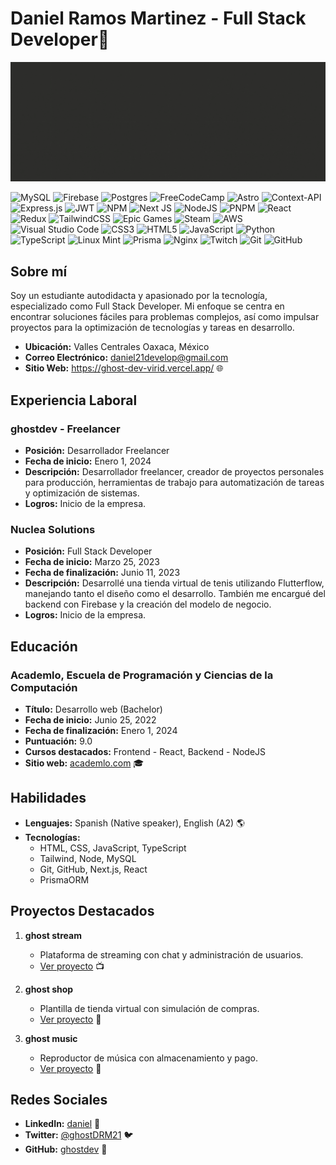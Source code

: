 # Daniel Ramos Martinez - Full Stack Developer👋

![Ghost Logo](/assets/logo_ghost_dev.gif)

![MySQL](https://img.shields.io/badge/mysql-%2300f.svg?style=for-the-badge&logo=mysql&logoColor=white)
![Firebase](https://img.shields.io/badge/Firebase-039BE5?style=for-the-badge&logo=Firebase&logoColor=white)
![Postgres](https://img.shields.io/badge/postgres-%23316192.svg?style=for-the-badge&logo=postgresql&logoColor=white)
![FreeCodeCamp](https://img.shields.io/badge/Freecodecamp-%23123.svg?&style=for-the-badge&logo=freecodecamp&logoColor=green)
![Astro](https://img.shields.io/badge/astro-%232C2052.svg?style=for-the-badge&logo=astro&logoColor=white)
![Context-API](https://img.shields.io/badge/Context--Api-000000?style=for-the-badge&logo=react)
![Express.js](https://img.shields.io/badge/express.js-%23404d59.svg?style=for-the-badge&logo=express&logoColor=%2361DAFB)
![JWT](https://img.shields.io/badge/JWT-black?style=for-the-badge&logo=JSON%20web%20tokens)
![NPM](https://img.shields.io/badge/NPM-%23CB3837.svg?style=for-the-badge&logo=npm&logoColor=white)
![Next JS](https://img.shields.io/badge/Next-black?style=for-the-badge&logo=next.js&logoColor=white)
![NodeJS](https://img.shields.io/badge/node.js-6DA55F?style=for-the-badge&logo=node.js&logoColor=white)
![PNPM](https://img.shields.io/badge/pnpm-%234a4a4a.svg?style=for-the-badge&logo=pnpm&logoColor=f69220)
![React](https://img.shields.io/badge/react-%2320232a.svg?style=for-the-badge&logo=react&logoColor=%2361DAFB)
![Redux](https://img.shields.io/badge/redux-%23593d88.svg?style=for-the-badge&logo=redux&logoColor=white)
![TailwindCSS](https://img.shields.io/badge/tailwindcss-%2338B2AC.svg?style=for-the-badge&logo=tailwind-css&logoColor=white)
![Epic Games](https://img.shields.io/badge/epicgames-%23313131.svg?style=for-the-badge&logo=epicgames&logoColor=white)
![Steam](https://img.shields.io/badge/steam-%23000000.svg?style=for-the-badge&logo=steam&logoColor=white)
![AWS](https://img.shields.io/badge/AWS-%23FF9900.svg?style=for-the-badge&logo=amazon-aws&logoColor=white)
![Visual Studio Code](https://img.shields.io/badge/Visual%20Studio%20Code-0078d7.svg?style=for-the-badge&logo=visual-studio-code&logoColor=white)
	![CSS3](https://img.shields.io/badge/css3-%231572B6.svg?style=for-the-badge&logo=css3&logoColor=white)
![HTML5](https://img.shields.io/badge/html5-%23E34F26.svg?style=for-the-badge&logo=html5&logoColor=white)
![JavaScript](https://img.shields.io/badge/javascript-%23323330.svg?style=for-the-badge&logo=javascript&logoColor=%23F7DF1E)
 ![Python](https://img.shields.io/badge/python-3670A0?style=for-the-badge&logo=python&logoColor=ffdd54)
 ![TypeScript](https://img.shields.io/badge/typescript-%23007ACC.svg?style=for-the-badge&logo=typescript&logoColor=white)
	![Linux Mint](https://img.shields.io/badge/Linux%20Mint-87CF3E?style=for-the-badge&logo=Linux%20Mint&logoColor=white)
 ![Prisma](https://img.shields.io/badge/Prisma-3982CE?style=for-the-badge&logo=Prisma&logoColor=white)
![Nginx](https://img.shields.io/badge/nginx-%23009639.svg?style=for-the-badge&logo=nginx&logoColor=white)
![Twitch](https://img.shields.io/badge/Twitch-9347FF?style=for-the-badge&logo=twitch&logoColor=white)
![Git](https://img.shields.io/badge/git-%23F05033.svg?style=for-the-badge&logo=git&logoColor=white)
![GitHub](https://img.shields.io/badge/github-%23121011.svg?style=for-the-badge&logo=github&logoColor=white)


## Sobre mí

Soy un estudiante autodidacta y apasionado por la tecnología, especializado como Full Stack Developer. Mi enfoque se centra en encontrar soluciones fáciles para problemas complejos, así como impulsar proyectos para la optimización de tecnologías y tareas en desarrollo.

- **Ubicación:** Valles Centrales Oaxaca, México
- **Correo Electrónico:** [daniel21develop@gmail.com](mailto:daniel21develop@gmail.com)
- **Sitio Web:** https://ghost-dev-virid.vercel.app/ 🌐

## Experiencia Laboral

### ghostdev - Freelancer
- **Posición:** Desarrollador Freelancer
- **Fecha de inicio:** Enero 1, 2024
- **Descripción:** Desarrollador freelancer, creador de proyectos personales para producción, herramientas de trabajo para automatización de tareas y optimización de sistemas.
- **Logros:** Inicio de la empresa.

### Nuclea Solutions
- **Posición:** Full Stack Developer
- **Fecha de inicio:** Marzo 25, 2023
- **Fecha de finalización:** Junio 11, 2023
- **Descripción:** Desarrollé una tienda virtual de tenis utilizando Flutterflow, manejando tanto el diseño como el desarrollo. También me encargué del backend con Firebase y la creación del modelo de negocio.
- **Logros:** Inicio de la empresa.

## Educación

### Academlo, Escuela de Programación y Ciencias de la Computación
- **Título:** Desarrollo web (Bachelor)
- **Fecha de inicio:** Junio 25, 2022
- **Fecha de finalización:** Enero 1, 2024
- **Puntuación:** 9.0
- **Cursos destacados:** Frontend - React, Backend - NodeJS
- **Sitio web:** [academlo.com](https://www.academlo.com/) 🎓

## Habilidades

- **Lenguajes:** Spanish (Native speaker), English (A2) 🌎
- **Tecnologías:**
  - HTML, CSS, JavaScript, TypeScript
  - Tailwind, Node, MySQL
  - Git, GitHub, Next.js, React
  - PrismaORM

## Proyectos Destacados

1. **ghost stream**
   - Plataforma de streaming con chat y administración de usuarios.
   - [Ver proyecto](https://next-streaming-ghost.vercel.app/) 📺

2. **ghost shop**
   - Plantilla de tienda virtual con simulación de compras.
   - [Ver proyecto](https://advent.js/dev) 🛒

3. **ghost music**
   - Reproductor de música con almacenamiento y pago.
   - [Ver proyecto](https://ghost-music.vercel.app/) 🎵

## Redes Sociales

- **LinkedIn:** [daniel](https://www.linkedin.com/in/ghostdrm/) 👔
- **Twitter:** [@ghostDRM21](https://twitter.com/ghostDRM21) 🐦
- **GitHub:** [ghostdev](https://github.com/danielghost20) 🐙
